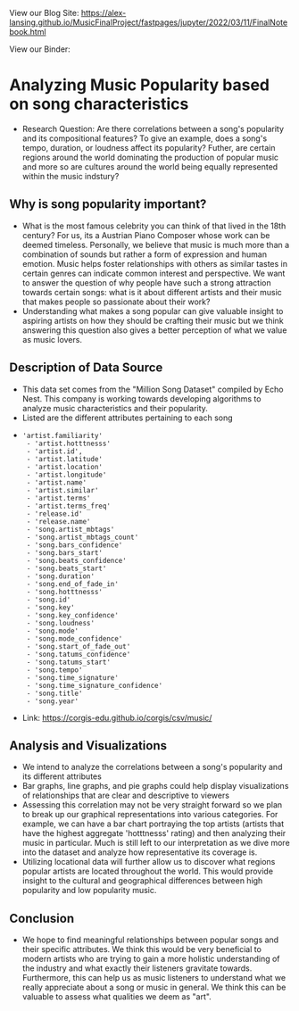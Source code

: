 View our Blog Site: https://alex-lansing.github.io/MusicFinalProject/fastpages/jupyter/2022/03/11/FinalNotebook.html

View our Binder: 

# Analyzing Music Popularity based on song characteristics

- Research Question: Are there correlations between a song's popularity and its compositional features? To give an example, does a song's tempo, duration, or loudness affect its popularity? Futher, are certain regions around the world dominating the production of popular music and more so are cultures around the world being equally represented within the music indstury?

## Why is song popularity important?
- What is the most famous celebrity you can think of that lived in the 18th century? For us, its a Austrian Piano Composer whose work can be deemed timeless. Personally, we believe that music is much more than a combination of sounds but rather a form of expression and human emotion. Music helps foster relationships with others as similar tastes in certain genres can indicate common interest and perspective. We want to answer the question of why people have such a strong attraction towards certain songs: what is it about different artists and their music that makes people so passionate about their work?
- Understanding what makes a song popular can give valuable insight to aspiring artists on how they should be crafting their music but we think answering this question also gives a better perception of what we value as music lovers.

## Description of Data Source
- This data set comes from the "Million Song Dataset" compiled by Echo Nest. This company is working towards developing algorithms to analyze music characteristics and their popularity. 
- Listed are the different attributes pertaining to each song
-     'artist.familiarity'
       - 'artist.hotttnesss'
       - 'artist.id',
       - 'artist.latitude'
       - 'artist.location'
       - 'artist.longitude'
       - 'artist.name'
       - 'artist.similar'
       - 'artist.terms'
       - 'artist.terms_freq'
       - 'release.id'
       - 'release.name'
       - 'song.artist_mbtags'
       - 'song.artist_mbtags_count'
       - 'song.bars_confidence'
       - 'song.bars_start'
       - 'song.beats_confidence'
       - 'song.beats_start'
       - 'song.duration'
       - 'song.end_of_fade_in'
       - 'song.hotttnesss'
       - 'song.id'
       - 'song.key'
       - 'song.key_confidence'
       - 'song.loudness'
       - 'song.mode'
       - 'song.mode_confidence'
       - 'song.start_of_fade_out'
       - 'song.tatums_confidence'
       - 'song.tatums_start'
       - 'song.tempo'
       - 'song.time_signature'
       - 'song.time_signature_confidence'
       - 'song.title'
       - 'song.year'
- Link: https://corgis-edu.github.io/corgis/csv/music/

## Analysis and Visualizations
- We intend to analyze the correlations between a song's popularity and its different attributes
- Bar graphs, line graphs, and pie graphs could help display visualizations of relationships that are clear and descriptive to viewers
- Assessing this correlation may not be very straight forward so we plan to break up our graphical representations into various categories. For example, we can have a bar chart portraying the top artists (artists that have the highest aggregate 'hotttnesss' rating) and then analyzing their music in particular. Much is still left to our interpretation as we dive more into the dataset and analyze how representative its coverage is.
- Utilizing locational data will further allow us to discover what regions popular artists are located throughout the world. This would provide insight to the cultural and geographical differences between high popularity and low popularity music.

## Conclusion
- We hope to find meaningful relationships between popular songs and their specific attributes. We think this would be very beneficial to modern artists who are trying to gain a more holistic understanding of the industry and what exactly their listeners gravitate towards. Furthermore, this can help us as music listeners to understand what we really appreciate about a song or music in general. We think this can be valuable to assess what qualities we deem as "art". 
